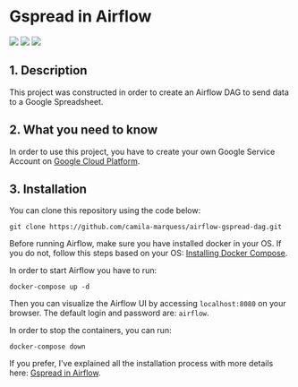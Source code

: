 # Gspread in Airflow

<img src="https://img.shields.io/badge/gspread-5.10.0-blue"/> <img src="https://img.shields.io/badge/python-3.10.2-blue"/> <img src="https://img.shields.io/badge/airflow-2.5.1-blue">

## 1. Description

This project was constructed in order to create an Airflow DAG to send data to a Google Spreadsheet. 


## 2. What you need to know 

In order to use this project, you have to create your own Google Service Account on [Google Cloud Platform](https://console.cloud.google.com/). 


## 3. Installation

You can clone this repository using the code below: 

```
git clone https://github.com/camila-marquess/airflow-gspread-dag.git
```

Before running Airflow, make sure you have installed docker in your OS. If you do not, follow this steps based on your OS: [Installing Docker Compose](https://docs.docker.com/desktop/install/windows-install/).

In order to start Airflow you have to run: 

```
docker-compose up -d
```

Then you can visualize the Airflow UI by accessing `localhost:8080` on your browser. The default login and password are: `airflow`.

In order to stop the containers, you can run: 

```
docker-compose down
```

If you prefer, I've explained all the installation process with more details here: [Gspread in Airflow](https://medium.com/@camila-marquess/gspread-in-airflow-3728abe4b617).
